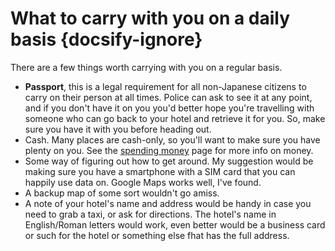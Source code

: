 # What to carry with you on a daily basis {docsify-ignore}

There are a few things worth carrying with you on a regular basis.

- **Passport**, this is a legal requirement for all non-Japanese citizens to carry on their person at all times. Police can ask to see it at any point, and if you don't have it on you you'd better hope you're travelling with someone who can go back to your hotel and retrieve it for you. So, make sure you have it with you before heading out.
- Cash. Many places are cash-only, so you'll want to make sure you have plenty on you. See the [spending money](surviving/spending-money.md) page for more info on money.
- Some way of figuring out how to get around. My suggestion would be making sure you have a smartphone with a SIM card that you can happily use data on. Google Maps works well, I've found.
- A backup map of some sort wouldn't go amiss.
- A note of your hotel's name and address would be handy in case you need to grab a taxi, or ask for directions. The hotel's name in English/Roman letters would work, even better would be a business card or such for the hotel or something else fhat has the full address.
